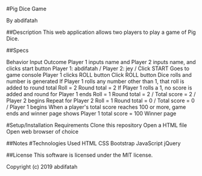 #Pig Dice Game

By abdifatah

##Description
This web application allows two players to play a game of Pig Dice.

##Specs

Behavior	                       Input                           	Outcome
Player 1 inputs name and Player 2 inputs name, and clicks start button	Player 1: abdifatah / Player 2: jey / Click START	Goes to game console
Player 1 clicks ROLL button	Click ROLL button	Dice rolls and number is generated
If Player 1 rolls any number other than 1, that roll is added to round total	Roll = 2	Round total = 2
If Player 1 rolls a 1, no score is added and round for Player 1 ends	Roll = 1	Round total = 2 / Total score = 2 / Player 2 begins
Repeat for Player 2	Roll = 1	Round total = 0 / Total score = 0 / Player 1 begins
When a player's total score reaches 100 or more, game ends and winner page shows	Player 1 total score = 100	Winner page

#Setup/Installation Requirements
Clone this repository
Open a HTML file
Open web browser of choice

##Notes
#Technologies Used
HTML
CSS
Bootstrap
JavaScript
jQuery

##License
This software is licensed under the MIT license.

Copyright (c) 2019 abdifatah
